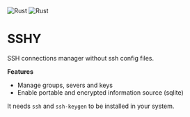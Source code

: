![Rust](https://img.shields.io/badge/Rust:1.81-black?style=for-the-badge&logo=rust&logoColor=#E57324)
![Rust](https://img.shields.io/badge/Sqlite:1.70-blue?style=for-the-badge&logo=sqlite&logoColor=#E57324)
# SSHY
SSH connections manager without ssh config files.

**Features**  
- Manage groups, severs and keys
- Enable portable and encrypted information source (sqlite)

It needs `ssh` and `ssh-keygen` to be installed in your system.
